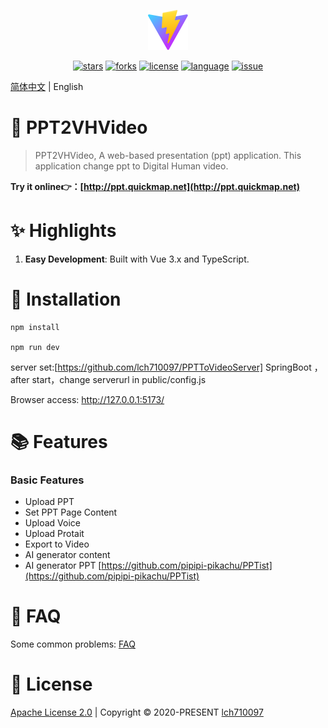 <p align="center">
    <img src='/public/vite.svg' />
</p>

<p align="center">
    <a href="https://github.com/lch710097/PPT2VHVideo/stargazers" target="_black"><img src="https://img.shields.io/github/stars/pipipi-pikachu/PPTist?logo=github" alt="stars" /></a>
    <a href="https://github.com/lch710097/PPT2VHVideo/network/members" target="_black"><img src="https://img.shields.io/github/forks/pipipi-pikachu/PPTist?logo=github" alt="forks" /></a>
    <a href="https://github.com/lch710097/PPT2VHVideo/blob/master/LICENSE" target="_black"><img src="https://img.shields.io/github/license/pipipi-pikachu/PPTist?color=%232DCE89&logo=github" alt="license" /></a>
    <a href="https://www.typescriptlang.org" target="_black"><img src="https://img.shields.io/badge/language-TypeScript-blue.svg" alt="language"></a>
    <a href="https://github.com/lch710097/PPT2VHVideo/PPTist/issues" target="_black"><img src="https://img.shields.io/github/issues-closed/pipipi-pikachu/PPTist.svg" alt="issue"></a>
</p>

[简体中文](README_zh.md) | English


# 🎨 PPT2VHVideo
> PPT2VHVideo, A web-based presentation (ppt) application. This application change ppt to   Digital Human video.

<b>Try it online👉：[http://ppt.quickmap.net](http://ppt.quickmap.net)</b>

# ✨ Highlights
1. <b>Easy Development</b>: Built with Vue 3.x and TypeScript.
 

# 🚀 Installation
```
npm install

npm run dev
```

server set:[https://github.com/lch710097/PPTToVideoServer] SpringBoot ，after start，change serverurl in public/config.js 

Browser access: http://127.0.0.1:5173/


# 📚 Features
### Basic Features
- Upload PPT
- Set PPT Page Content
- Upload Voice
- Upload Protait
- Export to Video  
- AI generator content
- AI generator PPT [https://github.com/pipipi-pikachu/PPTist](https://github.com/pipipi-pikachu/PPTist)

# 👀 FAQ
Some common problems: [FAQ](/doc/Q&A.md)

 

# 📄 License
[Apache License 2.0](https://github.com/lch710097/PPT2VHVideo/blob/master/LICENSE) | Copyright © 2020-PRESENT [lch710097](https://github.com/lch710097)
 